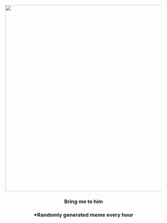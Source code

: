 <p align="center">
        <img src="https://i.redd.it/trzvzmmic1v81.jpg" width="600" height="600">
        </p>
        <h3 align="center">Bring me to him</h3>
        <h3 align="center">*Randomly generated meme every hour</h3>
    